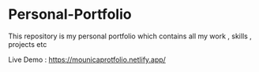 # Personal-Portfolio
This repository is my personal portfolio which contains all my work , skills , projects etc

Live Demo :
https://mounicaprotfolio.netlify.app/
